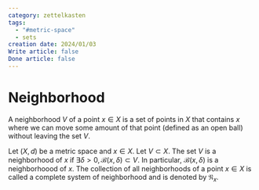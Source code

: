 ```yaml
---
category: zettelkasten
tags:
  - "#metric-space"
  - sets
creation date: 2024/01/03
Write article: false
Done article: false
---
```

# Neighborhood

A neighborhood $V$ of a point $x \in X$ is a set of points in $X$ that contains $x$ where we can move some amount of that point (defined as an open ball) without leaving the set $V$.

Let $(X, d)$ be a metric space and $x \in X$. Let $V \subset X$. The set $V$ is a neighborhood of $x$ if $\exists \delta > 0, \mathcal{B}(x, \delta) \subset V$. In particular, $\mathcal{B}(x, \delta)$ is a neighborhoood of $x$.
The collection of all neighborhoods of a point $x \in X$ is called a complete system of neighborhood and is denoted by $\mathfrak{N}_x$.